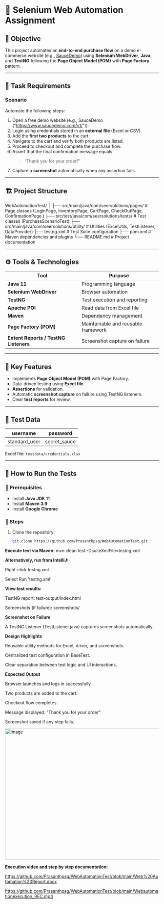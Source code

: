 # 🧩 Selenium Web Automation Assignment

## 📘 Objective
This project automates an **end-to-end purchase flow** on a demo e-commerce website (e.g., [SauceDemo](https://www.saucedemo.com/)) using **Selenium WebDriver**, **Java**, and **TestNG** following the **Page Object Model (POM)** with **Page Factory** pattern.

---

## 🧠 Task Requirements

### Scenario
Automate the following steps:
1. Open a free demo website (e.g., SauceDemo ("https://www.saucedemo.com/v1/")).
2. Login using credentials stored in an **external file** (Excel or CSV).
3. Add the **first two products** to the cart.
4. Navigate to the cart and verify both products are listed.
5. Proceed to checkout and complete the purchase flow.
6. Assert that the final confirmation message equals:
   > “Thank you for your order!”
7. Capture a **screenshot** automatically when any assertion fails.

---

## 🏗️ Project Structure

WebAutomationTest/
│
├── src/main/java/com/seersolutions/pages/ # Page classes (LoginPage, InventoryPage, CartPage, CheckOutPage, ConfirmationPage.)
├── src/test/java/com/seersolutions/tests/ # Test classes (PurchaseScenarioTest)
├── src/main/java/com/seersolutions/utility/ # Utilities (ExcelUtils, TestListener, DataProvider)
├── testng.xml # Test Suite configuration
├── pom.xml # Maven dependencies and plugins
└── README.md # Project documentation



---

## ⚙️ Tools & Technologies

| Tool | Purpose |
|------|----------|
| **Java 11** | Programming language |
| **Selenium WebDriver** | Browser automation |
| **TestNG** | Test execution and reporting |
| **Apache POI** | Read data from Excel file |
| **Maven** | Dependency management |
| **Page Factory (POM)** | Maintainable and reusable framework |
| **Extent Reports / TestNG Listeners** | Screenshot capture on failure |

---

## 🧩 Key Features
- Implements **Page Object Model (POM)** with Page Factory.
- Data-driven testing using **Excel file**.
- **Assertions** for validation.
- Automatic **screenshot capture** on failure using TestNG listeners.
- Clear **test reports** for review.

---

## 📂 Test Data
| username | password |
|-----------|-----------|
| standard_user | secret_sauce |

Excel file: `testdata/credentials.xlsx`

---

## 🚀 How to Run the Tests

### 🧰 Prerequisites
- Install **Java JDK 11**
- Install **Maven 3.9**
- Install **Google Chrome**

### 🧭 Steps
1. Clone the repository:
   ```bash
   git clone https://github.com/Prasanthpsg/WebAutomationTest.git

**Execute test via Maven:**
mvn clean test -DsuiteXmlFile=testng.xml

**Alternatively, run from IntelliJ:**

Right-click testng.xml

Select Run 'testng.xml'

**View test results:**

TestNG report: test-output/index.html

Screenshots (if failure): screenshots/

**Screenshot on Failure**

A TestNG Listener (TestListener.java) captures screenshots automatically.

**Design Highlights**

Reusable utility methods for Excel, driver, and screenshots.

Centralized test configuration in BaseTest.

Clear separation between test logic and UI interactions.

 **Expected Output**

Browser launches and logs in successfully.

Two products are added to the cart.

Checkout flow completes.

Message displayed:
"Thank you for your order"

Screenshot saved if any step fails.

<img width="975" height="428" alt="image" src="https://github.com/user-attachments/assets/93f200b6-6dc1-4bce-8071-5c1d0b5a67db" />

**Execution video and step by step documentation:**

https://github.com/Prasanthpsg/WebAutomationTest/blob/main/Web%20Automation%20Report.docx

https://github.com/Prasanthpsg/WebAutomationTest/blob/main/Webautomationexecution_REC.mp4
